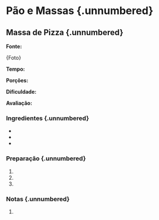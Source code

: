 # Pão e Massas {.unnumbered}

## Massa de Pizza {.unnumbered}

**Fonte:**

{Foto}

**Tempo:**

**Porções:**

**Dificuldade:**

**Avaliação:**

### Ingredientes {.unnumbered}

-   

-   

-   

### Preparação {.unnumbered}

1.  

2.  

3.  

### Notas {.unnumbered}

1.  
